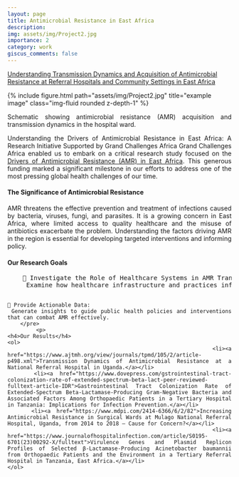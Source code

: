 ```yaml
---
layout: page
title: Antimicrobial Resistance in East Africa
description:
img: assets/img/Project2.jpg
importance: 2
category: work
giscus_comments: false
---
```

<a href="https://gcgh.grandchallenges.org/grant/understanding-transmission-dynamics-and-acquisition-antimicrobial-resistance-referral">Understanding Transmission Dynamics and Acquisition of Antimicrobial Resistance at Referral Hospitals and Community Settings in East Africa</a>

<div class="row">
    <div class="col-sm mt-3 mt-md-0">
        {% include figure.html path="assets/img/Project2.jpg" title="example image" class="img-fluid rounded z-depth-1" %}
    </div>
</div>
<div class="caption" style="text-align: justify;">
    <p>
        Schematic showing antimicrobial resistance (AMR) acquisition and transmission dynamics in the hospital ward.
    </p>
    <p>
        Understanding the Drivers of Antimicrobial Resistance in East Africa: A Research Initiative Supported by Grand Challenges Africa
        Grand Challenges Africa enabled us to embark on a critical research study focused on the
        <a href="https://www.old.aasciences.africa/news/drivers-antimicrobial-resistance-east-africa">
        Drivers of Antimicrobial Resistance (AMR) in East Africa</a>. This generous funding marked a significant milestone in our efforts to address one of the most pressing global health challenges of our time.
    </p>
    <h4>The Significance of Antimicrobial Resistance</h4>
    <p>
        AMR threatens the effective prevention and treatment of infections caused by bacteria, viruses, fungi, and parasites. It is a growing concern in East Africa, where limited access to quality healthcare and the misuse of antibiotics exacerbate the problem. Understanding the factors driving AMR in the region is essential for developing targeted interventions and informing policy.
    </p>
    <h4>Our Research Goals</h4>
    <pre>
    🔹 Investigate the Role of Healthcare Systems in AMR Transmission: 
     Examine how healthcare infrastructure and practices influence resistance patterns in Africa.  

    🔹 Provide Actionable Data: 
     Generate insights to guide public health policies and interventions that can combat AMR effectively.
        </pre>
             <p>
    <h4>Our Results</h4>
    <ol>
        <li><a href="https://www.ajtmh.org/view/journals/tpmd/105/2/article-p498.xml">Transmission Dynamics of Antimicrobial Resistance at a National Referral Hospital in Uganda.</a></li>
        <li><a href="https://www.dovepress.com/gstrointestinal-tract-colonization-rate-of-extended-spectrum-beta-lact-peer-reviewed-fulltext-article-IDR">Gastrointestinal Tract Colonization Rate of Extended-Spectrum Beta-Lactamase-Producing Gram-Negative Bacteria and Associated Factors Among Orthopaedic Patients in a Tertiary Hospital in Tanzania: Implications for Infection Prevention.</a></li>
        <li><a href="https://www.mdpi.com/2414-6366/6/2/82">Increasing Antimicrobial Resistance in Surgical Wards at Mulago National Referral Hospital, Uganda, from 2014 to 2018 – Cause for Concern?</a></li>
        <li><a href="https://www.journalofhospitalinfection.com/article/S0195-6701(23)00292-X/fulltext">Virulence Genes and Plasmid Replicon Profiles of Selected β-Lactamase-Producing Acinetobacter baumannii from Orthopaedic Patients and the Environment in a Tertiary Referral Hospital in Tanzania, East Africa.</a></li>
    </ol>
